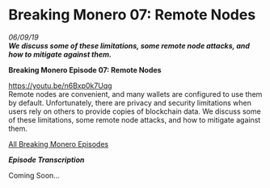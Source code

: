 # Breaking Monero 07: Remote Nodes
*06/09/19*  
_**We discuss some of these limitations, some remote node attacks, and how to mitigate against them.**_  

**Breaking Monero Episode 07: Remote Nodes**  

https://youtu.be/n6Bxp0k7Uqg  
Remote nodes are convenient, and many wallets are configured to use them by default. Unfortunately, there are privacy and security limitations when users rely on others to provide copies of blockchain data. We discuss some of these limitations, some remote node attacks, and how to mitigate against them. 

[All Breaking Monero Episodes](https://www.monerooutreach.org/breaking-monero/) 

_**Episode Transcription**_ 

Coming Soon... 
